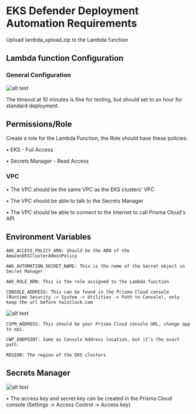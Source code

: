# EKS Defender Deployment Automation Requirements

Upload lambda_upload.zip to the Lambda function

## Lambda function Configuration

### General Configuration 
![alt text](https://github.com/tulepaloalto/eks-defenders-automation/blob/main/readmepics/Screenshot%202024-09-10%20at%204.11.54%E2%80%AFPM.png?raw=true)

The timeout at 10 minutes is fine for testing, but should set to an hour for standard deployment.

## Permissions/Role

Create a role for the Lambda Function, the Role should have these policies:

•	EKS - Full Access

•	Secrets Manager - Read Access

### VPC 

•	The VPC should be the same VPC as the EKS clusters' VPC

•	The VPC should be able to talk to the Secrets Manager

•	The VPC should be able to connect to the Internet to call Prisma Cloud's API

## Environment Variables

    
    AWS_ACCESS_POLICY_ARN: Should be the ARN of the AmazonEKSClusterAdminPolicy

    AWS_AUTOMATION_SECRET_NAME: This is the name of the Secret object in Secret Manager

    AWS_ROLE_ARN: This is the role assigned to the Lambda function

    CONSOLE_ADDRESS: This can be found in the Prisma Cloud console (Runtime Security -> System -> Utilities -> Path to Console), only keep the url before twistlock.com 

![alt text](https://github.com/tulepaloalto/eks-defenders-automation/blob/main/readmepics/Screenshot%202024-09-10%20at%204.21.59%E2%80%AFPM.png?raw=true)

    CSPM_ADDRESS: This should be your Prisma Cloud console URL, change app to api.

    CWP_ENDPOINT: Same as Console Address location, but it’s the exact path.

    REGION: The region of the EKS clusters

## Secrets Manager

![alt text](https://github.com/tulepaloalto/eks-defenders-automation/blob/main/readmepics/Screenshot%202024-09-10%20at%204.25.49%E2%80%AFPM.png?raw=true)
	
• The access key and secret key can be created in the Prisma Cloud console (Settings -> Access Control -> Access key)
